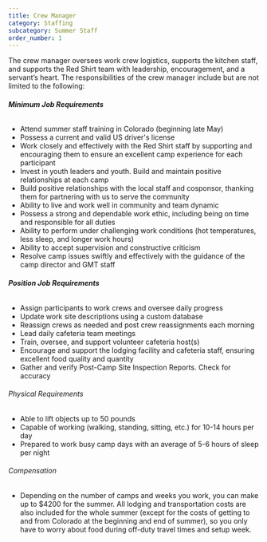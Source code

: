 ```yaml
---
title: Crew Manager
category: Staffing
subcategory: Summer Staff
order_number: 1
---
```

The crew manager oversees work crew logistics, supports the kitchen staff, and supports the Red Shirt team with leadership, encouragement, and a servant’s heart. The responsibilities of the crew manager include but are not limited to the following:

###### **Minimum Job Requirements**

<div><ul><li>Attend summer staff training in Colorado (beginning late May)</li><li>Possess a current and valid US driver's license</li><li>Work closely and effectively with the Red Shirt staff by supporting and encouraging them to ensure an excellent camp experience for each participant</li><li>Invest in youth leaders and youth. Build and maintain positive relationships at each camp</li><li>Build positive relationships with the local staff and cosponsor, thanking them for partnering with us to serve the community</li><li>Ability to live and work well in community and team dynamic</li><li>Possess a strong and dependable work ethic, including being on time and responsible for all duties</li><li>Ability to perform under challenging work conditions (hot temperatures, less sleep, and longer work hours)</li><li>Ability to accept supervision and constructive criticism</li><li>Resolve camp issues swiftly and effectively with the guidance of the camp director and GMT staff</li></ul><h6><strong>Position Job Requirements</strong></h6><ul><li>Assign participants to work crews and oversee daily progress</li><li>Update work site descriptions using a custom database</li><li>Reassign crews as needed and post crew reassignments each morning</li><li>Lead daily cafeteria team meetings</li><li>Train, oversee, and support volunteer cafeteria host(s)</li><li>Encourage and support the lodging facility and cafeteria staff, ensuring excellent food quality and quantity</li><li>Gather and verify Post-Camp Site Inspection Reports. Check for accuracy</li></ul><div><h6>Physical Requirements</h6><ul><li>Able to lift objects up to 50 pounds</li><li>Capable of working (walking, standing, sitting, etc.) for 10-14 hours per day</li><li>Prepared to work busy camp days with an average of 5-6 hours of sleep per night</li></ul><h6>Compensation</h6><ul><li>Depending on the number of camps and weeks you work, you can make up to $4200 for the summer. All lodging and transportation costs are also included for the whole summer (except for the costs of getting to and from Colorado at the beginning and end of summer), so you only have to worry about food during off-duty travel times and setup week.</li></ul></div></div>